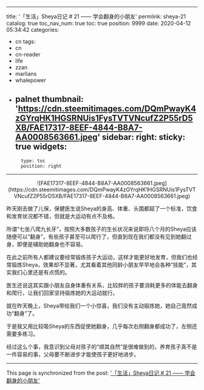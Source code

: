 
---
title: '「生活」Sheya日记 # 21 —— 学会翻身的小朋友'
permlink: sheya-21
catalog: true
toc_nav_num: true
toc: true
position: 9999
date: 2020-04-12 05:34:42
categories:
- cn
tags:
- cn
- cn-reader
- life
- zzan
- marlians
- whalepower
- palnet
thumbnail: 'https://cdn.steemitimages.com/DQmPwayK4zGYrqHK1HGSRNUis1FysTVTVNcufZ2P55rD5XB/FAE17317-8EEF-4844-B8A7-AA0008563661.jpeg'
sidebar:
    right:
        sticky: true
widgets:
    -
        type: toc
        position: right
---


<center>![FAE17317-8EEF-4844-B8A7-AA0008563661.jpeg](https://cdn.steemitimages.com/DQmPwayK4zGYrqHK1HGSRNUis1FysTVTVNcufZ2P55rD5XB/FAE17317-8EEF-4844-B8A7-AA0008563661.jpeg)</center>

昨天刚去做了儿保，保健医生说Sheya的身高、体重、头围都超了一个标准，饮食和发育状况都不错，但就是大运动有点不及格。

所谓“七坐八爬九长牙”，按照大多数孩子的生长状况来说即将八个月的Sheya应该随便可以“翻身”，有些孩子甚至可以爬行了，但直到现在我们都没有见到她翻过身，即便是辅助她翻身也不容易。

在此之前所有人都建议要经常锻炼孩子大运动，这样才能更好地发育，但我们也经常锻炼Sheya，效果却不显著，尤其看着其他同龄小朋友早早地会各种“技能”，其实我们心里还是有点慌的。

医生还说这其实跟小朋友自身体重有关系，比较胖的孩子要消耗更多的体能去翻身和爬行，让我们回家坚持锻炼她的大运动就行。

就在昨天晚上，Sheya带给我们一个小惊喜，我们没有主动锻炼她，她自己竟然成功“翻身”了。

于是我又用比较吸Sheya的东西促使她翻身，几乎每次右侧翻身都成功了，左侧还需要多练习。

经过这么个事，我意识到父母对孩子的“顺其自然”是很难做到的，养育孩子真不是一件容易的事，父母要不断进步才能使孩子更好地进步。

- - -

This page is synchronized from the post: ['「生活」Sheya日记 # 21 —— 学会翻身的小朋友'](https://steemit.com/@mrspointm/sheya-21)
